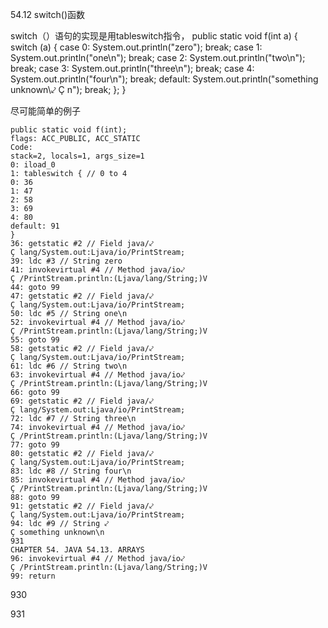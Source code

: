 54.12 switch()函数

switch（）语句的实现是用tableswitch指令，
public static void f(int a)
{
switch (a)
{
case 0: System.out.println("zero"); break;
case 1: System.out.println("one\n"); break;
case 2: System.out.println("two\n"); break;
case 3: System.out.println("three\n"); break;
case 4: System.out.println("four\n"); break;
default: System.out.println("something unknown\⤦
Ç n"); break;
};
}

尽可能简单的例子


    public static void f(int);
    flags: ACC_PUBLIC, ACC_STATIC
    Code:
    stack=2, locals=1, args_size=1
    0: iload_0
    1: tableswitch { // 0 to 4
    0: 36
    1: 47
    2: 58
    3: 69
    4: 80
    default: 91
    }
    36: getstatic #2 // Field java/⤦
    Ç lang/System.out:Ljava/io/PrintStream;
    39: ldc #3 // String zero
    41: invokevirtual #4 // Method java/io⤦
    Ç /PrintStream.println:(Ljava/lang/String;)V
    44: goto 99
    47: getstatic #2 // Field java/⤦
    Ç lang/System.out:Ljava/io/PrintStream;
    50: ldc #5 // String one\n
    52: invokevirtual #4 // Method java/io⤦
    Ç /PrintStream.println:(Ljava/lang/String;)V
    55: goto 99
    58: getstatic #2 // Field java/⤦
    Ç lang/System.out:Ljava/io/PrintStream;
    61: ldc #6 // String two\n
    63: invokevirtual #4 // Method java/io⤦
    Ç /PrintStream.println:(Ljava/lang/String;)V
    66: goto 99
    69: getstatic #2 // Field java/⤦
    Ç lang/System.out:Ljava/io/PrintStream;
    72: ldc #7 // String three\n
    74: invokevirtual #4 // Method java/io⤦
    Ç /PrintStream.println:(Ljava/lang/String;)V
    77: goto 99
    80: getstatic #2 // Field java/⤦
    Ç lang/System.out:Ljava/io/PrintStream;
    83: ldc #8 // String four\n
    85: invokevirtual #4 // Method java/io⤦
    Ç /PrintStream.println:(Ljava/lang/String;)V
    88: goto 99
    91: getstatic #2 // Field java/⤦
    Ç lang/System.out:Ljava/io/PrintStream;
    94: ldc #9 // String ⤦
    Ç something unknown\n
    931
    CHAPTER 54. JAVA 54.13. ARRAYS
    96: invokevirtual #4 // Method java/io⤦
    Ç /PrintStream.println:(Ljava/lang/String;)V
    99: return
    
930

931
